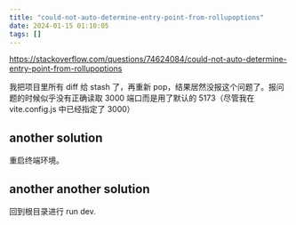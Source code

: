```yaml
---
title: "could-not-auto-determine-entry-point-from-rollupoptions"
date: 2024-01-15 01:10:05
tags: []
---
```

https://stackoverflow.com/questions/74624084/could-not-auto-determine-entry-point-from-rollupoptions

我把项目里所有 diff 给 stash 了，再重新 pop，结果居然没报这个问题了。报问题的时候似乎没有正确读取 3000 端口而是用了默认的 5173（尽管我在 vite.config.js 中已经指定了 3000）

## another solution

重启终端环境。

## another another solution

回到根目录进行 run dev.

